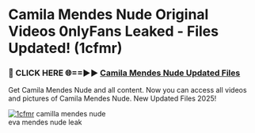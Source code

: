 # Camila Mendes Nude Original Videos 0nlyFans Leaked - Files Updated! (1cfmr)

<h3>🔴 CLICK HERE 🌐==►► <a href="https://tinyurl.com/4mcuefdz" rel="nofollow">Camila Mendes Nude Updated Files</a></h3>

Get Camila Mendes Nude and all content. Now you can access all videos and pictures of Camila Mendes Nude. New Updated Files 2025!

[![1cfmr](https://i.imgur.com/StAQSOY.gif)](https://tinyurl.com/4mcuefdz)
camilla mendes nude<br>
eva mendes nude leak